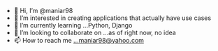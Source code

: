 - 👋 Hi, I’m @maniar98
- 👀 I’m interested in creating applications that actually have use cases
- 🌱 I’m currently learning ...Python, Django
- 💞️ I’m looking to collaborate on ...as of right now, no idea
- 📫 How to reach me ...maniar98@yahoo.com

<!---
maniar98/maniar98 is a ✨ special ✨ repository because its `README.md` (this file) appears on your GitHub profile.
You can click the Preview link to take a look at your changes.
--->
